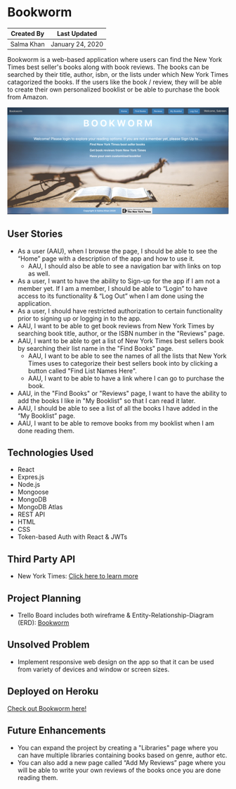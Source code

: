 # Bookworm

Created By | Last Updated
-----------|--------------
Salma Khan | January 24, 2020

Bookworm is a web-based application where users can find the New York Times best seller's books along with book reviews. The books can be searched by their title, author, isbn, or the lists under which New York Times catagorized the books. If the users like the book / review, they will be able to create their own personalized booklist or be able to purchase the book from Amazon. 

![Bookworm](./public/bookworm.png)

## User Stories
* As a user (AAU), when I browse the page, I should be able to see the “Home” page with a description of the app and how to use it. 
    * AAU, I should also be able to see a navigation bar with links on top as well. 
* As a user, I want to have the ability to Sign-up for the app if I am not a member yet. If I am a member, I should be able to “Login” to have access to its functionality & “Log Out” when I am done using the application.
* As a user, I should have restricted authorization to certain functionality prior to signing up or logging in to the app.
* AAU, I want to be able to get book reviews from New York Times by searching book title, author, or the ISBN number in the "Reviews" page.
* AAU, I want to be able to get a list of New York Times best sellers book by searching their list name in the "Find Books" page.
    * AAU, I want to be able to see the names of all the lists that New York Times uses to categorize their best sellers book into by clicking a button called "Find List Names Here".
    * AAU, I want to be able to have a link where I can go to purchase the book. 
* AAU, in the "Find Books" or "Reviews" page, I want to have the ability to add the books I like in "My Booklist" so that I can read it later.
* AAU, I should be able to see a list of all the books I have added in the “My Booklist” page.
* AAU, I want to be able to remove books from my booklist when I am done reading them.

## Technologies Used
 * React
 * Expres.js
 * Node.js
 * Mongoose
 * MongoDB 
 * MongoDB Atlas 
 * REST API
 * HTML
 * CSS
 * Token-based Auth with React & JWTs

 ## Third Party API
 * New York Times: [Click here to learn more](https://developer.nytimes.com/)
 

## Project Planning
* Trello Board includes both wireframe & Entity-Relationship-Diagram (ERD): [Bookworm](https://trello.com/b/9kAnNtlV/bookworm-mern-stack)


## Unsolved Problem
* Implement responsive web design on the app so that it can be used from variety of devices and window or screen sizes.


## Deployed on Heroku
[Check out Bookworm here!](https://bookwormssk.herokuapp.com/)


## Future Enhancements
* You can expand the project by creating a "Libraries" page where you can have multiple libraries containing books based on genre, author etc. 
* You can also add a new page called “Add  My Reviews” page where you will be able to write your own reviews of the books once you are done reading them. 
